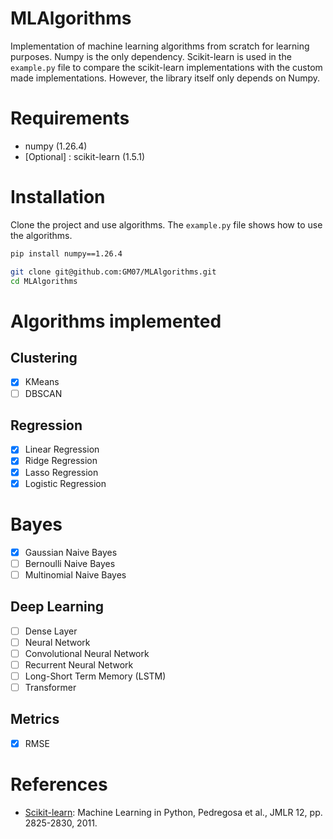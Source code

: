 # MLAlgorithms
Implementation of machine learning algorithms from scratch for learning purposes. Numpy is the only dependency. Scikit-learn is used in the `example.py` file to compare the scikit-learn implementations with the custom made implementations. However, the library itself only depends on Numpy.

# Requirements
- numpy (1.26.4)
- [Optional] : scikit-learn (1.5.1)

# Installation
Clone the project and use algorithms. The `example.py` file shows how to use the algorithms.

```bash
pip install numpy==1.26.4

git clone git@github.com:GM07/MLAlgorithms.git
cd MLAlgorithms
```

# Algorithms implemented 

## Clustering
- [X] KMeans
- [ ] DBSCAN

## Regression
- [X] Linear Regression
- [X] Ridge Regression
- [X] Lasso Regression
- [X] Logistic Regression

# Bayes
- [X] Gaussian Naive Bayes
- [ ] Bernoulli Naive Bayes
- [ ] Multinomial Naive Bayes

## Deep Learning
- [ ] Dense Layer 
- [ ] Neural Network
- [ ] Convolutional Neural Network
- [ ] Recurrent Neural Network
- [ ] Long-Short Term Memory (LSTM)
- [ ] Transformer

## Metrics
- [X] RMSE

# References
- [Scikit-learn](https://scikit-learn.org/stable): Machine Learning in Python, Pedregosa et al., JMLR 12, pp. 2825-2830, 2011.
